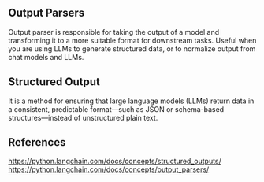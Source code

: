 ## Output Parsers
Output parser is responsible for taking the output of a model and transforming it to a more suitable format for downstream tasks. Useful when you are using LLMs to generate structured data, or to normalize output from chat models and LLMs.

## Structured Output
It is a method for ensuring that large language models (LLMs) return data in a consistent, predictable format—such as JSON or schema-based structures—instead of unstructured plain text.

## References
https://python.langchain.com/docs/concepts/structured_outputs/
https://python.langchain.com/docs/concepts/output_parsers/